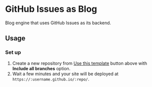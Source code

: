 # GitHub Issues as Blog

Blog engine that uses GitHub Issues as its backend.

## Usage

### Set up

1. Create a new repository from [Use this template](https://github.com/r7kamura/github-issues-as-blog/generate) button above with **Include all branches** option.
2. Wait a few minutes and your site will be deployed at `https://:username.github.io/:repo/`.
